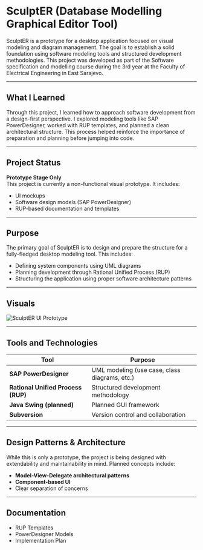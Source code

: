 # SculptER (Database Modelling Graphical Editor Tool)

SculptER is a prototype for a desktop application focused on visual modeling and diagram management. The goal is to establish a solid foundation using software modeling tools and structured development methodologies.
This project was developed as part of the Software specification and modelling course during the 3rd year at the Faculty of Electrical Engineering in East Sarajevo.

---

##  What I Learned

Through this project, I learned how to approach software development from a design-first perspective. I explored modeling tools like SAP PowerDesigner, worked with RUP templates, and planned a clean architectural structure. 
This process helped reinforce the importance of preparation and planning before jumping into code.

---

##  Project Status

 **Prototype Stage Only**  
This project is currently a non-functional visual prototype. It includes:
- UI mockups
- Software design models (SAP PowerDesigner)
- RUP-based documentation and templates

---

##  Purpose

The primary goal of SculptER is to design and prepare the structure for a fully-fledged desktop modeling tool. This includes:
- Defining system components using UML diagrams
- Planning development through Rational Unified Process (RUP)
- Structuring the application using proper software architecture patterns

---

##  Visuals

![SculptER UI Prototype](https://i.imgur.com/1zlX4wu.png)

---

##  Tools and Technologies

| Tool | Purpose |
|------|---------|
| **SAP PowerDesigner** | UML modeling (use case, class diagrams, etc.) |
| **Rational Unified Process (RUP)** | Structured development methodology |
| **Java Swing (planned)** | Planned GUI framework |
| **Subversion** | Version control and collaboration |

---

##  Design Patterns & Architecture

While this is only a prototype, the project is being designed with extendability and maintainability in mind. Planned concepts include:
- **Model-View-Delegate architectural patterns**
- **Component-based UI**
- Clear separation of concerns

---

##  Documentation

-  RUP Templates
-  PowerDesigner Models
-  Implementation Plan
